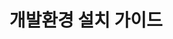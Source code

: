 ---
title: 개발환경 설치 가이드
linkTitle: "설치 가이드"
description: "개발자 개발환경을 다운로드 받아 설치 후 프로젝트를 생성해서 실행하기까지의 가이드를 제공한다."
url: /egovframe-development/install-guide/
menu:
  depth:
    weight: 2
    parent: "egovframe-development"
    identifier: "install-guide"
---